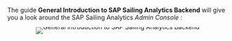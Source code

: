 The guide **General Introduction to SAP Sailing Analytics Backend** will give you a look around the SAP Sailing Analytics *Admin Console* :

<div style="text-align: center; line-height: 0;margin-bottom: 14em;">
  <a href="https://vimeo.com/488483856" target="_blank">
    <img src="https://i.vimeocdn.com/video/1010905634-646b489c3740b5d1c6d1e83fe88fbe50cd43be60a2073d209520983a4c4ce9c2-d?f=webp&region=us" alt="General Introduction to SAP Sailing Analytics Backend" style="display: inline-block;">
  </a>
  <div style="line-height: normal; margin-top: -18em; margin-bottom: 16em">
    <a href="https://vimeo.com/488483856" target="_blank" style="
      display: inline-block;
      vertical-align: middle;
      background-color: #007BFF;
      color: white;
      padding: 10px 20px;
      border-radius: 4px;
      text-decoration: none;
      font-weight: bold;
    ">Watch the Video</a>
  </div>